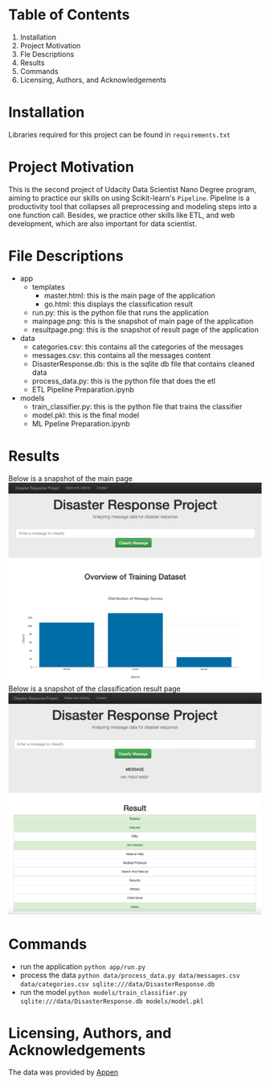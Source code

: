 # Table of Contents
1. Installation
2. Project Motivation
3. Fle Descriptions
4. Results
5. Commands
6. Licensing, Authors, and Acknowledgements

# Installation
Libraries required for this project can be found in `requirements.txt`

# Project Motivation
This is the second project of Udacity Data Scientist Nano Degree program, aiming to practice our skills on using Scikit-learn's `Pipeline`. 
Pipeline is a productivity tool that collapses all preprocessing and modeling steps into a one function call. Besides, we practice other
skills like ETL, and web development, which are also important for data scientist.

# File Descriptions
- app
  - templates
    - master.html: this is the main page of the application
    - go.html: this displays the classification result
  - run.py: this is the python file that runs the application
  - mainpage.png: this is the snapshot of main page of the application
  - resultpage.png: this is the snapshot of result page of the application
- data
  - categories.csv: this contains all the categories of the messages
  - messages.csv: this contains all the messages content
  - DisasterResponse.db: this is the sqlite db file that contains cleaned data
  - process_data.py: this is the python file that does the etl
  - ETL Pipeline Preparation.ipynb
- models
  - train_classifier.py: this is the python file that trains the classifier
  - model.pkl: this is the final model
  - ML Ppeline Preparation.ipynb

# Results
Below is a snapshot of the main page
![mainpage](https://github.com/anqi-guo/udacity-dsnd-project2/blob/main/app/mainpage.png)
Below is a snapshot of the classification result page
![resultpage](https://github.com/anqi-guo/udacity-dsnd-project2/blob/main/app/resultpage.png)

# Commands
- run the application
`python app/run.py`
- process the data
`python data/process_data.py data/messages.csv data/categories.csv sqlite:///data/DisasterResponse.db`
- run the model
`python models/train_classifier.py sqlite:///data/DisasterResponse.db models/model.pkl`

# Licensing, Authors, and Acknowledgements
The data was provided by [Appen](https://appen.com/)